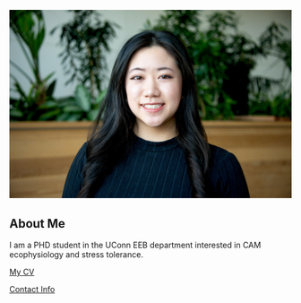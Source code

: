 ![Image of REPLACE_WITH_YOUR_NAME](images/headshot.png "REPLACE_WITH_SHORT_DESCRIPTION")

## About Me
I am a PHD student in the UConn EEB department interested in CAM ecophysiology and stress tolerance.

[My CV](PDFs/cv.pdf)

[Contact Info](contact-info.html) 
